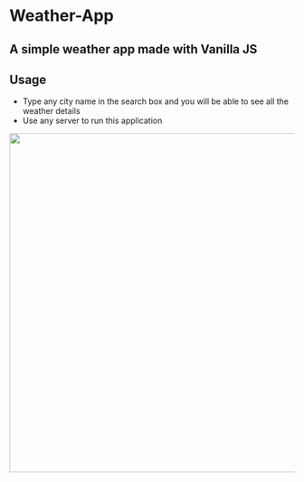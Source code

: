# Weather-App
## A simple weather app made with Vanilla JS

## Usage
- Type any city name in the search box and you will be able to see all the weather details
- Use any server to run this application

<html>
  <img src="https://user-images.githubusercontent.com/47085691/114232614-ef61a080-999d-11eb-9530-0edaa8211756.jpeg" width=600/>
</html>

